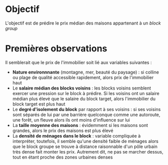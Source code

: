 # Objectif

L'objectif est de prédire le prix médian des maisons appartenant à un *block group*

# Premières observations

Il semblerait que le prix de l'immobilier soit lié aux variables suivantes :
 * **Nature environnnante** (montagne, mer, beauté du paysage) : si colline ou plage de qualité accessible rapidement, alors prix de l'immobilier haut
 * Le **salaire médian des blocks voisins** : les blocks voisins semblent exercer une pression sur le block à prédire. Si les voisins ont un salaire médian plus élevé que le salaire du block target, alors l'immobilier du block target est plus haut
 * Le **degré d'isolement du block** par rapport à ses voisins : si ses voisins sont séparés de lui par une barrière quelconque comme une autoroute, une forêt, un fleuve alors ils ont moins d'influence sur lui
 * La **taille moyenne des maisons** : évidemment si les maisons sont grandes, alors le prix des maisons est plus élevé
 * La **densité de ménages dans le block** : variable compliquée à interpréter, toutefois, il semble qu'une densité faible de ménages alors que le block groupe se trouve à distance raisonnable d'un pôle urbain très dense fait monter les prix. Autrement dit, ne pas se marcher dessus, tout en étant proche des zones urbaines denses

